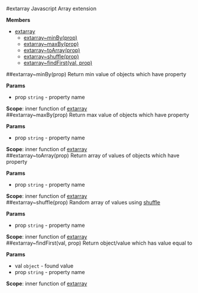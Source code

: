 <a name="module_extarray"></a>
#extarray
Javascript Array extension

**Members**

* [extarray](#module_extarray)
  * [extarray~minBy(prop)](#module_extarray..minBy)
  * [extarray~maxBy(prop)](#module_extarray..maxBy)
  * [extarray~toArray(prop)](#module_extarray..toArray)
  * [extarray~shuffle(prop)](#module_extarray..shuffle)
  * [extarray~findFirst(val, prop)](#module_extarray..findFirst)

<a name="module_extarray..minBy"></a>
##extarray~minBy(prop)
Return min value of objects which have property

**Params**

- prop `string` - property name  

**Scope**: inner function of [extarray](#module_extarray)  
<a name="module_extarray..maxBy"></a>
##extarray~maxBy(prop)
Return max value of objects which have property

**Params**

- prop `string` - property name  

**Scope**: inner function of [extarray](#module_extarray)  
<a name="module_extarray..toArray"></a>
##extarray~toArray(prop)
Return array of values of objects which have property

**Params**

- prop `string` - property name  

**Scope**: inner function of [extarray](#module_extarray)  
<a name="module_extarray..shuffle"></a>
##extarray~shuffle(prop)
Random array of values using [shuffle](http://bost.ocks.org/mike/shuffle/)

**Params**

- prop `string` - property name  

**Scope**: inner function of [extarray](#module_extarray)  
<a name="module_extarray..findFirst"></a>
##extarray~findFirst(val, prop)
Return object/value which has value equal to

**Params**

- val `object` - found value  
- prop `string` - property name  

**Scope**: inner function of [extarray](#module_extarray)  
